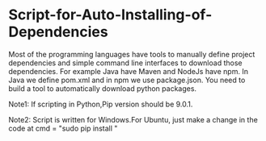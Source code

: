 # Script-for-Auto-Installing-of-Dependencies
Most of the programming languages have tools to manually define project dependencies and simple command line interfaces to download those dependencies. For example Java have Maven and NodeJs have npm. In Java we define pom.xml and in npm we use package.json. You need to build a tool to automatically download python packages. 

Note1: If scripting in Python,Pip version should be 9.0.1.

Note2: Script is written for Windows.For Ubuntu, just make a change in the code at cmd = "sudo pip install "


